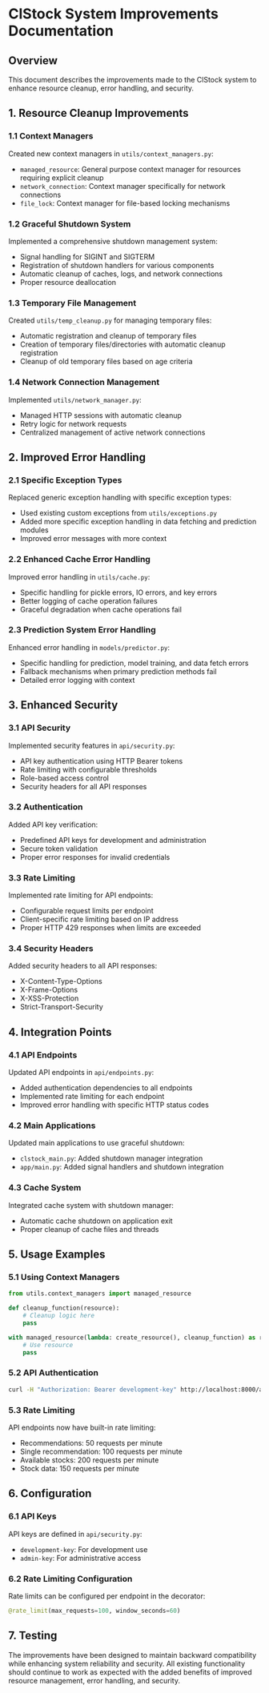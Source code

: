 # ClStock System Improvements Documentation

## Overview
This document describes the improvements made to the ClStock system to enhance resource cleanup, error handling, and security.

## 1. Resource Cleanup Improvements

### 1.1 Context Managers
Created new context managers in `utils/context_managers.py`:
- `managed_resource`: General purpose context manager for resources requiring explicit cleanup
- `network_connection`: Context manager specifically for network connections
- `file_lock`: Context manager for file-based locking mechanisms

### 1.2 Graceful Shutdown System
Implemented a comprehensive shutdown management system:
- Signal handling for SIGINT and SIGTERM
- Registration of shutdown handlers for various components
- Automatic cleanup of caches, logs, and network connections
- Proper resource deallocation

### 1.3 Temporary File Management
Created `utils/temp_cleanup.py` for managing temporary files:
- Automatic registration and cleanup of temporary files
- Creation of temporary files/directories with automatic cleanup registration
- Cleanup of old temporary files based on age criteria

### 1.4 Network Connection Management
Implemented `utils/network_manager.py`:
- Managed HTTP sessions with automatic cleanup
- Retry logic for network requests
- Centralized management of active network connections

## 2. Improved Error Handling

### 2.1 Specific Exception Types
Replaced generic exception handling with specific exception types:
- Used existing custom exceptions from `utils/exceptions.py`
- Added more specific exception handling in data fetching and prediction modules
- Improved error messages with more context

### 2.2 Enhanced Cache Error Handling
Improved error handling in `utils/cache.py`:
- Specific handling for pickle errors, IO errors, and key errors
- Better logging of cache operation failures
- Graceful degradation when cache operations fail

### 2.3 Prediction System Error Handling
Enhanced error handling in `models/predictor.py`:
- Specific handling for prediction, model training, and data fetch errors
- Fallback mechanisms when primary prediction methods fail
- Detailed error logging with context

## 3. Enhanced Security

### 3.1 API Security
Implemented security features in `api/security.py`:
- API key authentication using HTTP Bearer tokens
- Rate limiting with configurable thresholds
- Role-based access control
- Security headers for all API responses

### 3.2 Authentication
Added API key verification:
- Predefined API keys for development and administration
- Secure token validation
- Proper error responses for invalid credentials

### 3.3 Rate Limiting
Implemented rate limiting for API endpoints:
- Configurable request limits per endpoint
- Client-specific rate limiting based on IP address
- Proper HTTP 429 responses when limits are exceeded

### 3.4 Security Headers
Added security headers to all API responses:
- X-Content-Type-Options
- X-Frame-Options
- X-XSS-Protection
- Strict-Transport-Security

## 4. Integration Points

### 4.1 API Endpoints
Updated API endpoints in `api/endpoints.py`:
- Added authentication dependencies to all endpoints
- Implemented rate limiting for each endpoint
- Improved error handling with specific HTTP status codes

### 4.2 Main Applications
Updated main applications to use graceful shutdown:
- `clstock_main.py`: Added shutdown manager integration
- `app/main.py`: Added signal handlers and shutdown integration

### 4.3 Cache System
Integrated cache system with shutdown manager:
- Automatic cache shutdown on application exit
- Proper cleanup of cache files and threads

## 5. Usage Examples

### 5.1 Using Context Managers
```python
from utils.context_managers import managed_resource

def cleanup_function(resource):
    # Cleanup logic here
    pass

with managed_resource(lambda: create_resource(), cleanup_function) as resource:
    # Use resource
    pass
```

### 5.2 API Authentication
```bash
curl -H "Authorization: Bearer development-key" http://localhost:8000/api/v1/recommendations
```

### 5.3 Rate Limiting
API endpoints now have built-in rate limiting:
- Recommendations: 50 requests per minute
- Single recommendation: 100 requests per minute
- Available stocks: 200 requests per minute
- Stock data: 150 requests per minute

## 6. Configuration

### 6.1 API Keys
API keys are defined in `api/security.py`:
- `development-key`: For development use
- `admin-key`: For administrative access

### 6.2 Rate Limiting Configuration
Rate limits can be configured per endpoint in the decorator:
```python
@rate_limit(max_requests=100, window_seconds=60)
```

## 7. Testing

The improvements have been designed to maintain backward compatibility while enhancing system reliability and security. All existing functionality should continue to work as expected with the added benefits of improved resource management, error handling, and security.